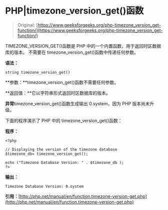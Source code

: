 # PHP|timezone_version_get()函数

> Original: [https://www.geeksforgeeks.org/php-timezone_version_get-function/](https://www.geeksforgeeks.org/php-timezone_version_get-function/)

TIMEZONE_VERSION_GET()函数是 PHP 中的一个内置函数，用于返回时区数据库的版本。 不需要在 timezone_version_get()函数中传递任何参数。

**语法：**

```
string timezone_version_get()
```

**参数：**timezone_version_get()函数不需要任何参数。

**返回值：**它以字符串形式返回时区数据库的版本。

**异常**timezone_version_get()函数生成输出 0.system，因为 PHP 版本尚未升级。

下面的程序演示了 PHP 中的 timezone_version_get()函数：

**程序：**

```
<?php

// Displaying the version of the timezone database
$timezone_db= timezone_version_get();

echo ("Timezone Database Version: " . $timezone_db );
?>
```

**输出：**

```
Timezone Database Version: 0.system

```

**引用：**[http://php.net/manual/en/function.timezone-version-get.php](http://php.net/manual/en/function.timezone-version-get.php)